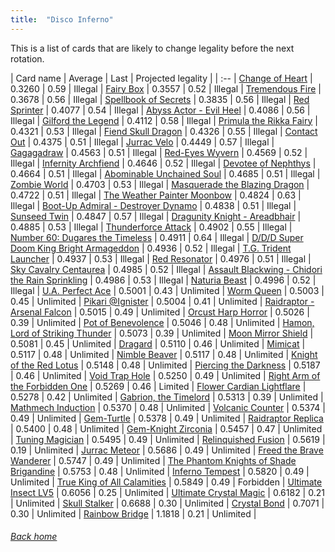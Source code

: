 ```yaml
---
title:  "Disco Inferno"
---
```


This is a list of cards that are likely to change legality before the next rotation.

| Card name | Average | Last | Projected legality |
| :-- |
[Change of Heart](https://db.ygoprodeck.com/card/?search=Change%20of%20Heart) | 0.3260 | 0.59 | Illegal |
[Fairy Box](https://db.ygoprodeck.com/card/?search=Fairy%20Box) | 0.3557 | 0.52 | Illegal |
[Tremendous Fire](https://db.ygoprodeck.com/card/?search=Tremendous%20Fire) | 0.3678 | 0.56 | Illegal |
[Spellbook of Secrets](https://db.ygoprodeck.com/card/?search=Spellbook%20of%20Secrets) | 0.3835 | 0.56 | Illegal |
[Red Sprinter](https://db.ygoprodeck.com/card/?search=Red%20Sprinter) | 0.4077 | 0.54 | Illegal |
[Abyss Actor - Evil Heel](https://db.ygoprodeck.com/card/?search=Abyss%20Actor%20-%20Evil%20Heel) | 0.4086 | 0.56 | Illegal |
[Gilford the Legend](https://db.ygoprodeck.com/card/?search=Gilford%20the%20Legend) | 0.4112 | 0.58 | Illegal |
[Primula the Rikka Fairy](https://db.ygoprodeck.com/card/?search=Primula%20the%20Rikka%20Fairy) | 0.4321 | 0.53 | Illegal |
[Fiend Skull Dragon](https://db.ygoprodeck.com/card/?search=Fiend%20Skull%20Dragon) | 0.4326 | 0.55 | Illegal |
[Contact Out](https://db.ygoprodeck.com/card/?search=Contact%20Out) | 0.4375 | 0.51 | Illegal |
[Jurrac Velo](https://db.ygoprodeck.com/card/?search=Jurrac%20Velo) | 0.4449 | 0.57 | Illegal |
[Gagagadraw](https://db.ygoprodeck.com/card/?search=Gagagadraw) | 0.4563 | 0.51 | Illegal |
[Red-Eyes Wyvern](https://db.ygoprodeck.com/card/?search=Red-Eyes%20Wyvern) | 0.4569 | 0.52 | Illegal |
[Infernity Archfiend](https://db.ygoprodeck.com/card/?search=Infernity%20Archfiend) | 0.4646 | 0.52 | Illegal |
[Devotee of Nephthys](https://db.ygoprodeck.com/card/?search=Devotee%20of%20Nephthys) | 0.4664 | 0.51 | Illegal |
[Abominable Unchained Soul](https://db.ygoprodeck.com/card/?search=Abominable%20Unchained%20Soul) | 0.4685 | 0.51 | Illegal |
[Zombie World](https://db.ygoprodeck.com/card/?search=Zombie%20World) | 0.4703 | 0.53 | Illegal |
[Masquerade the Blazing Dragon](https://db.ygoprodeck.com/card/?search=Masquerade%20the%20Blazing%20Dragon) | 0.4722 | 0.51 | Illegal |
[The Weather Painter Moonbow](https://db.ygoprodeck.com/card/?search=The%20Weather%20Painter%20Moonbow) | 0.4824 | 0.63 | Illegal |
[Boot-Up Admiral - Destroyer Dynamo](https://db.ygoprodeck.com/card/?search=Boot-Up%20Admiral%20-%20Destroyer%20Dynamo) | 0.4838 | 0.51 | Illegal |
[Sunseed Twin](https://db.ygoprodeck.com/card/?search=Sunseed%20Twin) | 0.4847 | 0.57 | Illegal |
[Dragunity Knight - Areadbhair](https://db.ygoprodeck.com/card/?search=Dragunity%20Knight%20-%20Areadbhair) | 0.4885 | 0.53 | Illegal |
[Thunderforce Attack](https://db.ygoprodeck.com/card/?search=Thunderforce%20Attack) | 0.4902 | 0.55 | Illegal |
[Number 60: Dugares the Timeless](https://db.ygoprodeck.com/card/?search=Number%2060:%20Dugares%20the%20Timeless) | 0.4911 | 0.64 | Illegal |
[D/D/D Super Doom King Bright Armageddon](https://db.ygoprodeck.com/card/?search=D/D/D%20Super%20Doom%20King%20Bright%20Armageddon) | 0.4936 | 0.52 | Illegal |
[T.G. Trident Launcher](https://db.ygoprodeck.com/card/?search=T.G.%20Trident%20Launcher) | 0.4937 | 0.53 | Illegal |
[Red Resonator](https://db.ygoprodeck.com/card/?search=Red%20Resonator) | 0.4976 | 0.51 | Illegal |
[Sky Cavalry Centaurea](https://db.ygoprodeck.com/card/?search=Sky%20Cavalry%20Centaurea) | 0.4985 | 0.52 | Illegal |
[Assault Blackwing - Chidori the Rain Sprinkling](https://db.ygoprodeck.com/card/?search=Assault%20Blackwing%20-%20Chidori%20the%20Rain%20Sprinkling) | 0.4986 | 0.53 | Illegal |
[Naturia Beast](https://db.ygoprodeck.com/card/?search=Naturia%20Beast) | 0.4996 | 0.52 | Illegal |
[U.A. Perfect Ace](https://db.ygoprodeck.com/card/?search=U.A.%20Perfect%20Ace) | 0.5001 | 0.43 | Unlimited |
[Worm Queen](https://db.ygoprodeck.com/card/?search=Worm%20Queen) | 0.5003 | 0.45 | Unlimited |
[Pikari @Ignister](https://db.ygoprodeck.com/card/?search=Pikari%20@Ignister) | 0.5004 | 0.41 | Unlimited |
[Raidraptor - Arsenal Falcon](https://db.ygoprodeck.com/card/?search=Raidraptor%20-%20Arsenal%20Falcon) | 0.5015 | 0.49 | Unlimited |
[Orcust Harp Horror](https://db.ygoprodeck.com/card/?search=Orcust%20Harp%20Horror) | 0.5026 | 0.39 | Unlimited |
[Pot of Benevolence](https://db.ygoprodeck.com/card/?search=Pot%20of%20Benevolence) | 0.5046 | 0.48 | Unlimited |
[Hamon, Lord of Striking Thunder](https://db.ygoprodeck.com/card/?search=Hamon,%20Lord%20of%20Striking%20Thunder) | 0.5073 | 0.39 | Unlimited |
[Moon Mirror Shield](https://db.ygoprodeck.com/card/?search=Moon%20Mirror%20Shield) | 0.5081 | 0.45 | Unlimited |
[Dragard](https://db.ygoprodeck.com/card/?search=Dragard) | 0.5110 | 0.46 | Unlimited |
[Mimicat](https://db.ygoprodeck.com/card/?search=Mimicat) | 0.5117 | 0.48 | Unlimited |
[Nimble Beaver](https://db.ygoprodeck.com/card/?search=Nimble%20Beaver) | 0.5117 | 0.48 | Unlimited |
[Knight of the Red Lotus](https://db.ygoprodeck.com/card/?search=Knight%20of%20the%20Red%20Lotus) | 0.5148 | 0.48 | Unlimited |
[Piercing the Darkness](https://db.ygoprodeck.com/card/?search=Piercing%20the%20Darkness) | 0.5187 | 0.46 | Unlimited |
[Void Trap Hole](https://db.ygoprodeck.com/card/?search=Void%20Trap%20Hole) | 0.5250 | 0.49 | Unlimited |
[Right Arm of the Forbidden One](https://db.ygoprodeck.com/card/?search=Right%20Arm%20of%20the%20Forbidden%20One) | 0.5269 | 0.46 | Limited |
[Flower Cardian Lightflare](https://db.ygoprodeck.com/card/?search=Flower%20Cardian%20Lightflare) | 0.5278 | 0.42 | Unlimited |
[Gabrion, the Timelord](https://db.ygoprodeck.com/card/?search=Gabrion,%20the%20Timelord) | 0.5313 | 0.39 | Unlimited |
[Mathmech Induction](https://db.ygoprodeck.com/card/?search=Mathmech%20Induction) | 0.5370 | 0.48 | Unlimited |
[Volcanic Counter](https://db.ygoprodeck.com/card/?search=Volcanic%20Counter) | 0.5374 | 0.49 | Unlimited |
[Gem-Turtle](https://db.ygoprodeck.com/card/?search=Gem-Turtle) | 0.5378 | 0.49 | Unlimited |
[Raidraptor Replica](https://db.ygoprodeck.com/card/?search=Raidraptor%20Replica) | 0.5400 | 0.48 | Unlimited |
[Gem-Knight Zirconia](https://db.ygoprodeck.com/card/?search=Gem-Knight%20Zirconia) | 0.5457 | 0.47 | Unlimited |
[Tuning Magician](https://db.ygoprodeck.com/card/?search=Tuning%20Magician) | 0.5495 | 0.49 | Unlimited |
[Relinquished Fusion](https://db.ygoprodeck.com/card/?search=Relinquished%20Fusion) | 0.5619 | 0.19 | Unlimited |
[Jurrac Meteor](https://db.ygoprodeck.com/card/?search=Jurrac%20Meteor) | 0.5686 | 0.49 | Unlimited |
[Freed the Brave Wanderer](https://db.ygoprodeck.com/card/?search=Freed%20the%20Brave%20Wanderer) | 0.5747 | 0.49 | Unlimited |
[The Phantom Knights of Shade Brigandine](https://db.ygoprodeck.com/card/?search=The%20Phantom%20Knights%20of%20Shade%20Brigandine) | 0.5753 | 0.48 | Unlimited |
[Inferno Tempest](https://db.ygoprodeck.com/card/?search=Inferno%20Tempest) | 0.5820 | 0.49 | Unlimited |
[True King of All Calamities](https://db.ygoprodeck.com/card/?search=True%20King%20of%20All%20Calamities) | 0.5849 | 0.49 | Forbidden |
[Ultimate Insect LV5](https://db.ygoprodeck.com/card/?search=Ultimate%20Insect%20LV5) | 0.6056 | 0.25 | Unlimited |
[Ultimate Crystal Magic](https://db.ygoprodeck.com/card/?search=Ultimate%20Crystal%20Magic) | 0.6182 | 0.21 | Unlimited |
[Skull Stalker](https://db.ygoprodeck.com/card/?search=Skull%20Stalker) | 0.6688 | 0.30 | Unlimited |
[Crystal Bond](https://db.ygoprodeck.com/card/?search=Crystal%20Bond) | 0.7071 | 0.30 | Unlimited |
[Rainbow Bridge](https://db.ygoprodeck.com/card/?search=Rainbow%20Bridge) | 1.1818 | 0.21 | Unlimited |

###### [Back home](index)